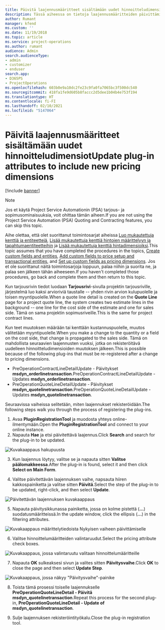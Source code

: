 ```yaml
---
title: Päivitä laajennusmääritteet sisältämään uudet hinnoitteludimensiot
description: Tässä aiheessa on tietoja laajennusmääritteiden päivittämisestä hinnoitteludimensioille.
author: Rumant
manager: kfend
ms.custom: ''
ms.date: 11/19/2018
ms.topic: article
ms.service: project-operations
ms.author: rumant
audience: Admin
search.audienceType:
- admin
- customizer
- enduser
search.app:
- D365PS
- ProjectOperations
ms.openlocfilehash: 603b0e9a10dc2fe23c9fa0fa7065bc3f500dc540
ms.sourcegitcommit: 418fa1fe9d605b8faccc2d5dee1b04b4e753f194
ms.translationtype: HT
ms.contentlocale: fi-FI
ms.lasthandoff: 02/10/2021
ms.locfileid: "5147064"
---
```

# <a name="update-plug-in-attributes-to-include-new-pricing-dimensions"></a><span data-ttu-id="404b4-103">Päivitä laajennusmääritteet sisältämään uudet hinnoitteludimensiot</span><span class="sxs-lookup"><span data-stu-id="404b4-103">Update plug-in attributes to include new pricing dimensions</span></span>

[!include [banner](../includes/psa-now-project-operations.md)]

> [!NOTE]
> <span data-ttu-id="404b4-104">Jos et käytä Project Service Automationin (PSA) tarjous- ja sopimusominaisuuksia, voit ohittaa tämän aiheen.</span><span class="sxs-lookup"><span data-stu-id="404b4-104">If you are not using the Project Service Automation (PSA) Quoting and Contracting features, you can skip this topic.</span></span>

<span data-ttu-id="404b4-105">Aihe olettaa, että olet suorittanut toimintosarjat aiheissa [Luo mukautettuja kenttiä ja entiteettejä](create-custom-fields-entities.md), [Lisää mukautettuja kenttiä hintojen määrittelyyn ja tapahtumaentiteetteihin](field-references.md) ja [Lisää mukautettuja kenttiä hintadimensioiksi](set-up-pricing-dimensions.md).</span><span class="sxs-lookup"><span data-stu-id="404b4-105">This topic assumes that you have completed the procedures in the topics, [Create custom fields and entities](create-custom-fields-entities.md), [Add custom fields to price setup and transactional entities](field-references.md), and [Set up custom fields as pricing dimensions](set-up-pricing-dimensions.md).</span></span> <span data-ttu-id="404b4-106">Jos et ole suorittanut näitä toimintosarjoja loppuun, palaa niihin ja suorita ne, ja palaa sen jälkeen tähän aiheeseen.</span><span class="sxs-lookup"><span data-stu-id="404b4-106">If you haven't completed those procedures, go back and complete them and then return to this topic.</span></span>

<span data-ttu-id="404b4-107">Kun tarjousrivin tiedot luodaan **Tarjousrivi**-sivulla projektin tarjousriville, järjestelmä luo kaksi arvioriviä taustalle -- yhden rivin arvion kulupuolelle ja toisen myyntipuolelle.</span><span class="sxs-lookup"><span data-stu-id="404b4-107">When a quote line detail is created on the **Quote Line** page for a project quote line, the system creates two estimate lines in the background -- one line for the cost side of the estimate and one for sales side.</span></span> <span data-ttu-id="404b4-108">Tämä on sama projektin sopimusriveille.</span><span class="sxs-lookup"><span data-stu-id="404b4-108">This is the same  for project contract lines.</span></span>

<span data-ttu-id="404b4-109">Kun teet muutoksen määrään tai kenttään kustannuspuolelle, muutos välitetään myyntipuolelle.</span><span class="sxs-lookup"><span data-stu-id="404b4-109">When you make a change to the quantity or a field on the cost side, that change is propagated to the sales side.</span></span> <span data-ttu-id="404b4-110">Tämä on mahdollista seuraavien laajennusten vuoksi, jotka on rekisteröitävä uudelleen hinnoitteludimensioiden muutoksen jälkeen.</span><span class="sxs-lookup"><span data-stu-id="404b4-110">This is possible because of the following plug-ins that must be re-registered after a change to pricing dimensions.</span></span>

- <span data-ttu-id="404b4-111">PreOperationContractLineDetailUpdate - Päivitykset **msdyn_orderlinetransaction**.</span><span class="sxs-lookup"><span data-stu-id="404b4-111">PreOperationContractLineDetailUpdate - Updates **msdyn_orderlinetransaction**.</span></span>
- <span data-ttu-id="404b4-112">PreOperationQuoteLineDetailUpdate - Päivitykset **msdyn_quotelinetransaction**.</span><span class="sxs-lookup"><span data-stu-id="404b4-112">PreOperationQuoteLineDetailUpdate - Updates **msdyn_quotelinetransaction**.</span></span>

<span data-ttu-id="404b4-113">Seuraavissa vaiheissa selitetään, miten laajennukset rekisteröidään.</span><span class="sxs-lookup"><span data-stu-id="404b4-113">The following steps walk you through the process of registering the plug-ins.</span></span>

1. <span data-ttu-id="404b4-114">Avaa **PluginRegistrationTool** ja muodosta yhteys online-ilmentymään.</span><span class="sxs-lookup"><span data-stu-id="404b4-114">Open the **PluginRegistrationTool** and connect to your online instance.</span></span>
2. <span data-ttu-id="404b4-115">Napauta **Hae** ja etsi päivitettävä laajennus.</span><span class="sxs-lookup"><span data-stu-id="404b4-115">Click **Search** and search for the plug-in to be updated.</span></span>

 ![Kuvakaappaus hakupuusta](media/PRT-1.png)

3. <span data-ttu-id="404b4-117">Kun laajennus löytyy, valitse se ja napauta sitten **Valitse päälomakkeessa**.</span><span class="sxs-lookup"><span data-stu-id="404b4-117">After the plug-in is found, select it and then click **Select on Main Form**.</span></span>

4. <span data-ttu-id="404b4-118">Valitse päivitettävän laajennuksen vaihe, napsauta hiiren kakkospainiketta ja valitse sitten **Päivitä**.</span><span class="sxs-lookup"><span data-stu-id="404b4-118">Select the step of the plug-in to be updated, right-click, and then select **Update**.</span></span>

 ![Päivitettävän laajennuksen kuvakaappaus](media/PRT-2.png)
 
5. <span data-ttu-id="404b4-120">Napauta päivitysikkunassa painiketta, jossa on kolme pistettä (**...**) suodatusmääritteissä.</span><span class="sxs-lookup"><span data-stu-id="404b4-120">In the update window, click the ellipsis (**...**) in the filtering attributes.</span></span>

 ![Kuvakaappaus määrittelytiedoista Nykyisen vaiheen päivittämiselle](media/PRT-3.png)
 
6. <span data-ttu-id="404b4-122">Valitse hinnoittelumääritteiden valintaruudut.</span><span class="sxs-lookup"><span data-stu-id="404b4-122">Select the pricing attribute check boxes.</span></span>

 ![Kuvakaappaus, jossa valintaruutu valitaan hinnoittelumääritteille](media/PRT-4.png)

7. <span data-ttu-id="404b4-124">Napauta **OK** sulkeaksesi sivun ja valites sitten **Päivitysvaihe**.</span><span class="sxs-lookup"><span data-stu-id="404b4-124">Click **OK** to close the page and then select **Update Step**.</span></span>

 ![Kuvakaappaus, jossa näkyy "Päivitysvaihe"-painike](media/PRT-5.png)
 
8. <span data-ttu-id="404b4-126">Toista tämä prosessi toiselle laajennukselle **PreOperationQuoteLineDetail - Päivitä msdyn_quotelinetransaction**.</span><span class="sxs-lookup"><span data-stu-id="404b4-126">Repeat this process for the second plug-in, **PreOperationQuoteLineDetail - Update of msdyn_quotelinetransaction**.</span></span>

9. <span data-ttu-id="404b4-127">Sulje laajennuksen rekisteröintityökalu.</span><span class="sxs-lookup"><span data-stu-id="404b4-127">Close the plug-in registration tool.</span></span>

